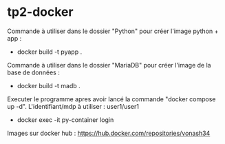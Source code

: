 # tp2-docker

Commande à utiliser dans le dossier "Python" pour créer l'image python + app :
- docker build -t pyapp .

Commande à utiliser dans le dossier "MariaDB" pour créer l'image de la base de données :
- docker build -t madb .

Executer le programme apres avoir lancé la commande "docker compose up -d".
L'identifiant/mdp à utiliser : user1/user1
- docker exec -it py-container login 

Images sur docker hub :
https://hub.docker.com/repositories/vonash34
